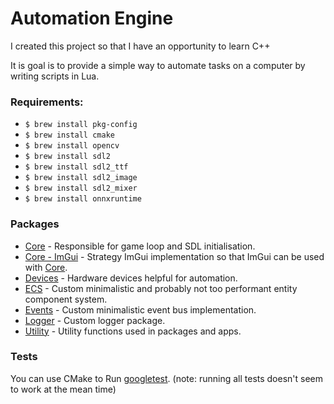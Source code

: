 # Automation Engine

I created this project so that I have an opportunity to learn C++

It is goal is to provide a simple way to automate tasks on a computer by writing scripts in Lua.

### Requirements:

- `$ brew install pkg-config`
- `$ brew install cmake`
- `$ brew install opencv`
- `$ brew install sdl2`
- `$ brew install sdl2_ttf`
- `$ brew install sdl2_image`
- `$ brew install sdl2_mixer`
- `$ brew install onnxruntime`

### Packages

- [Core](src/packages/core) - Responsible for game loop and SDL initialisation.
- [Core - ImGui](src/packages/core-imgui) - Strategy ImGui implementation so that ImGui can be used
  with [Core](/src/packages/core).
- [Devices](src/packages/devices) - Hardware devices helpful for automation.
- [ECS](src/packages/ecs) - Custom minimalistic and probably not too performant entity component system.
- [Events](src/packages/events) - Custom minimalistic event bus implementation.
- [Logger](src/packages/logger) - Custom logger package.
- [Utility](src/packages/logger) - Utility functions used in packages and apps.

### Tests

You can use CMake to Run [googletest](https://github.com/google/googletest). (note: running all tests doesn't seem to work at the mean time)
